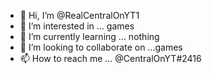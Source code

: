 - 👋 Hi, I’m @RealCentralOnYT1
- 👀 I’m interested in ... games
- 🌱 I’m currently learning ... nothing
- 💞️ I’m looking to collaborate on ...games
- 📫 How to reach me ... @CentralOnYT#2416

<!---
RealCentralOnYT1/RealCentralOnYT1 is a ✨ special ✨ repository because its `README.md` (this file) appears on your GitHub profile.
You can click the Preview link to take a look at your changes.
--->
